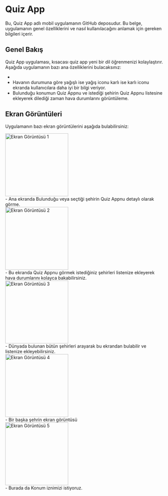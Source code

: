 # Quiz App

Bu, Quiz App adlı mobil uygulamanın GitHub deposudur. Bu belge, uygulamanın genel özelliklerini ve nasıl kullanılacağını anlamak için gereken bilgileri içerir.

## Genel Bakış

Quiz App uygulaması, kısacası quiz app yeni bir dil öğrenmenizi kolaylaştırır. Aşağıda uygulamanın bazı ana özelliklerini bulacaksınız:

- 
- Havanın durumuna göre yağışlı ise yağış iconu karlı ise karlı iconu ekranda kullanıcılara daha iyi bir bilgi veriyor.
- Bulunduğu konumun Quiz Appnu ve istediği şehirin Quiz Appnu listesine ekleyerek dilediği zaman hava durumlarını görüntüleme.

## Ekran Görüntüleri

Uygulamanın bazı ekran görüntülerini aşağıda bulabilirsiniz:


<img src="https://github.com/HakanOzsoyler/hava_durumu/assets/77840330/97640afa-8c01-4889-b76c-ef062a2cf28e" width="200" alt="Ekran Görüntüsü 1">
<br>
- Ana ekranda Bulunduğu veya seçtiği şehirin Quiz Appnu detaylı olarak görme.
<br>
<img src="https://github.com/HakanOzsoyler/hava_durumu/assets/77840330/4e7e2d5b-6c39-4eec-8dac-61fef505c7d3" width="200" alt="Ekran Görüntüsü 2">
<br>
- Bu ekranda Quiz Appnu görmek istediğiniz şehirleri listenize ekleyerek hava durumlarını kolayca bakabilirsiniz.
<br>
<img src="https://github.com/HakanOzsoyler/hava_durumu/assets/77840330/f143e03f-5690-43a5-979b-957fde495fa5" width="200" alt="Ekran Görüntüsü 3">
<br>
- Dünyada bulunan bütün şehirleri arayarak bu ekrandan bulabilir ve listenize ekleyebilirsiniz.
<br>
<img src="https://github.com/HakanOzsoyler/hava_durumu/assets/77840330/6e293598-8616-4bf5-b880-ec07497fe179" width="200" alt="Ekran Görüntüsü 4">
<br>
- Bir başka şehrin ekran görüntüsü
<br>
<img src="https://github.com/HakanOzsoyler/hava_durumu/assets/77840330/a8568176-0101-4e46-9ff7-1007487f4a5c" width="200" alt="Ekran Görüntüsü 5">
<br>
- Burada da Konum iznimizi istiyoruz.
<br>
